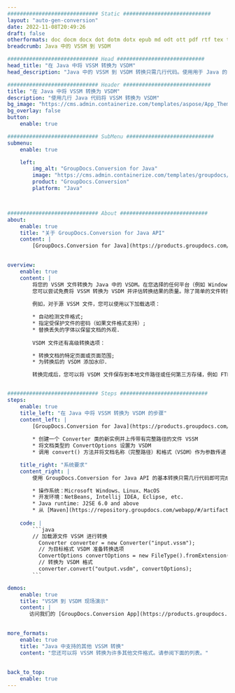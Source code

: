 ```yaml
---
############################# Static ############################
layout: "auto-gen-conversion"
date: 2022-11-08T20:49:26
draft: false
otherformats: doc docm docx dot dotm dotx epub md odt ott pdf rtf tex txt vdx vsdm vsdx vssm vssx vstm vstx vsx vtx xps
breadcrumb: Java 中的 VSSM 到 VSDM

############################# Head ############################
head_title: "在 Java 中将 VSSM 转换为 VSDM"
head_description: "Java 中的 VSSM 到 VSDM 转换只需几行代码。使用用于 Java 的 GroupDocs 文档转换 API 转换 160 多种文件格式"

############################# Header ############################
title: "在 Java 中将 VSSM 转换为 VSDM"
description: "使用几行 Java 代码将 VSSM 转换为 VSDM"
bg_image: "https://cms.admin.containerize.com/templates/aspose/App_Themes/V3/images/bg/header1.png"
bg_overlay: false
button:
    enable: true

############################# SubMenu ############################
submenu:
    enable: true

    left:
        img_alt: "GroupDocs.Conversion for Java"
        image: "https://cms.admin.containerize.com/templates/groupdocs/images/product-logos/90x90-noborder/groupdocs-conversion-java.png"
        product: "GroupDocs.Conversion"
        platform: "Java"



############################# About ############################
about:
    enable: true
    title: "关于 GroupDocs.Conversion for Java API"
    content: |
        [GroupDocs.Conversion for Java](https://products.groupdocs.com/conversion/java/) 是一种高级文件格式转换 API，用于在 Microsoft Office、OpenDocument、PDF、HTML、电子邮件、CAD 等流行图像和文档格式之间进行转换。只需几行代码即可完成更多工作。本机 API 会自动检测原始文档的格式，并提供许多选项来自定义转换后的文档。除了从文档中提取信息的功能外，它还默认支持将转换结果缓存到本地磁盘。但是，任何类型的缓存存储都可以通过实施适当的接口来支持 - Amazon S3、Dropbox、Google Drive、Windows Azure、Reddis 或任何其他接口。
    

overview:
    enable: true
    content: |
        将您的 VSSM 文件转换为 Java 中的 VSDM。在您选择的任何平台（例如 Windows、Linux、macOS）上，只需几行 Java 代码。
        您可以尝试免费将 VSSM 转换为 VSDM 并评估转换结果的质量。除了简单的文件转换脚本外，您还可以尝试更复杂的选项来加载 VSSM 源文件并存储 VSDM 输出。 
        
        例如，对于源 VSSM 文件，您可以使用以下加载选项：

        * 自动检测文件格式;
        * 指定受保护文件的密码（如果文件格式支持）;
        * 替换丢失的字体以保留文档的外观.
        
        VSDM 文件还有高级转换选项：

        * 转换文档的特定页面或页面范围;
        * 为转换后的 VSDM 添加水印.

        转换完成后，您可以将 VSDM 文件保存到本地文件路径或任何第三方存储，例如 FTP、Amazon S3、Google Drive、Dropbox 等。请注意 - 转换 VSSM到 VSDM，您不需要安装任何额外的软件，例如 MS Office、Open Office、Adobe Acrobat Reader 等。


############################# Steps ############################
steps:
    enable: true
    title_left: "在 Java 中将 VSSM 转换为 VSDM 的步骤"
    content_left: |
        [GroupDocs.Conversion for Java](https://products.groupdocs.com/conversion/java/) 允许开发人员使用几行代码轻松地将 VSSM 文件转换为 VSDM。
        
        * 创建一个 Converter 类的新实例并上传带有完整路径的文件 VSSM
        * 将文档类型的 ConvertOptions 设置为 VSDM
        * 调用 convert() 方法并将文档名称（完整路径）和格式（VSDM）作为参数传递

    title_right: "系统要求"
    content_right: |
        使用 GroupDocs.Conversion for Java API 的基本转换只需几行代码即可完成。所有主要平台和操作系统都支持我们的 API。在执行以下代码之前，请确保您的系统上安装了以下先决条件。

        * 操作系统：Microsoft Windows、Linux、MacOS
        * 开发环境：NetBeans, Intellij IDEA, Eclipse, etc.
        * Java runtime: J2SE 6.0 and above
        * 从 [Maven](https://repository.groupdocs.com/webapp/#/artifacts/browse/tree/General/repo/com/groupdocs/groupdocs-conversion) 获取最新的 GroupDocs.Conversion for Java
         
    code: |
        ```java    
        // 加载源文件 VSSM 进行转换
          Converter converter = new Converter("input.vssm");
          // 为目标格式 VSDM 准备转换选项
          ConvertOptions convertOptions = new FileType().fromExtension("vsdm").getConvertOptions();
          // 转换为 VSDM 格式
          converter.convert("output.vsdm", convertOptions);
        ```

demos:
    enable: true
    title: "VSSM 到 VSDM 现场演示"
    content: |
       访问我们的 [GroupDocs.Conversion App](https://products.groupdocs.app/conversion/family) 网站并立即尝试 VSSM 到 VSDM 转换。免费演示具有以下好处
          

more_formats:
    enable: true
    title: "Java 中支持的其他 VSSM 转换"
    content: "您还可以将 VSSM 转换为许多其他文件格式。请参阅下面的列表。"
       
       
back_to_top:
    enable: true
---
```

